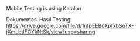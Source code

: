 Mobile Testing is using Katalon

Dokumentasi Hasil Testing:
https://drive.google.com/file/d/1nfpEEBoXpfxbSoTX-jXmLbtlFGYkNtSk/view?usp=sharing